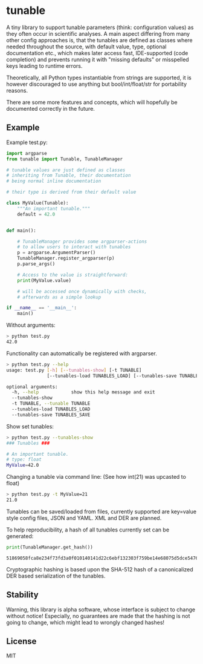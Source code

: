 # tunable

A tiny library to support tunable parameters (think: configuration values) as they often occur in scientific analyses.
A main aspect differing from many other config approaches is, that the tunables are defined as classes where needed
throughout the source, with default value, type, optional documentation etc., which makes later access fast,
IDE-supported (code completion)
and prevents running it with "missing defaults" or misspelled keys leading to runtime errors.

Theoretically, all Python types instantiable from strings are supported, it is however discouraged to use anything but
bool/int/float/str for portability reasons.

There are some more features and concepts, which will hopefully be documented correctly in the future.

## Example

Example test.py:

```python
import argparse
from tunable import Tunable, TunableManager

# tunable values are just defined as classes
# inheriting from Tunable, their documentation
# being normal inline documentation

# their type is derived from their default value

class MyValue(Tunable):
    """An important tunable."""
    default = 42.0


def main():

    # TunableManager provides some argparser-actions
    # to allow users to interact with tunables
    p = argparse.ArgumentParser()
    TunableManager.register_argparser(p)
    p.parse_args()

    # Access to the value is straightforward:
    print(MyValue.value)

    # will be accessed once dynamically with checks,
    # afterwards as a simple lookup

if __name__ == '__main__':
    main()

```

Without arguments:
```bash
> python test.py
42.0
```

Functionality can automatically be registered with argparser.
```bash
> python test.py --help
usage: test.py [-h] [--tunables-show] [-t TUNABLE]
               [--tunables-load TUNABLES_LOAD] [--tunables-save TUNABLES_SAVE]

optional arguments:
  -h, --help            show this help message and exit
  --tunables-show
  -t TUNABLE, --tunable TUNABLE
  --tunables-load TUNABLES_LOAD
  --tunables-save TUNABLES_SAVE
```
Show set tunables:
```bash
> python test.py --tunables-show
### Tunables ###

# An important tunable.
# type: float
MyValue=42.0

```

Changing a tunable via command line:
(See how int(21) was upcasted to float)
```bash
> python test.py -t MyValue=21
21.0
```

Tunables can be saved/loaded from files, currently supported are key=value style config files, JSON and YAML.
XML and DER are planned.

To help reproducibility, a hash of all tunables currently set can be generated:
```python
print(TunableManager.get_hash())
```
```
51869058fca8e234f73fd3a0f010140141d22c6ebf132303f759be14e68075d5dce5476e96c7660b1d43e7bc2ac3b78515ca0738ec0fd54f2774a49ace549495
```
Cryptographic hashing is based upon the SHA-512 hash of a canonicalized DER based serialization of the tunables.

## Stability
Warning, this library is alpha software, whose interface is subject to change without notice!
Especially, no guarantees are made that the hashing is not going to change, which might lead to wrongly changed hashes!

## License

MIT